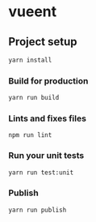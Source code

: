 # vueent

## Project setup

```sh
yarn install
```

### Build for production

```sh
yarn run build
```

### Lints and fixes files

```
npm run lint
```

### Run your unit tests

```sh
yarn run test:unit
```

### Publish

```sh
yarn run publish
```
